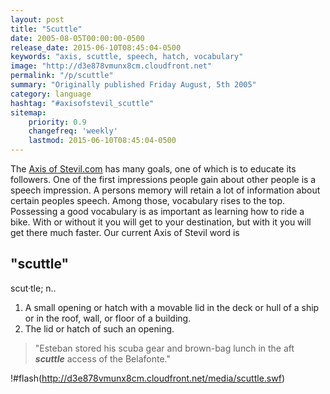 ```yaml
---
layout: post
title: "Scuttle"
date: 2005-08-05T00:00:00-0500
release_date: 2015-06-10T08:45:04-0500
keywords: "axis, scuttle, speech, hatch, vocabulary"
image: "http://d3e878vmunx8cm.cloudfront.net"
permalink: "/p/scuttle"
summary: "Originally published Friday August, 5th 2005"
category: language
hashtag: "#axisofstevil_scuttle"
sitemap:
    priority: 0.9
    changefreq: 'weekly'
    lastmod: 2015-06-10T08:45:04-0500
---
```


The [Axis of Stevil.com](/ "Axis of Stevil.com") has many goals, one of which is to educate its followers. One of the first impressions people gain about other people is a speech impression. A persons memory will retain a lot of information about certain peoples speech. Among those, vocabulary rises to the top. Possessing a good vocabulary is as important as learning how to ride a bike. With or without it you will get to your destination, but with it you will get there much faster. Our current Axis of Stevil word is

## "scuttle" ##

scut·tle; n..

1. A small opening or hatch with a movable lid in the deck or hull of a ship or in the roof, wall, or floor of a building.
2. The lid or hatch of such an opening.
 
> "Esteban stored his scuba gear and brown-bag lunch in the aft ***scuttle*** access of the Belafonte."

!#flash(http://d3e878vmunx8cm.cloudfront.net/media/scuttle.swf)
